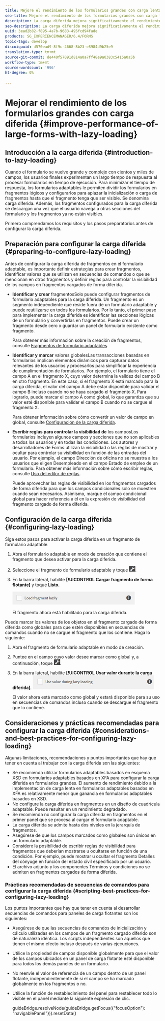 ```yaml
---
title: Mejore el rendimiento de los formularios grandes con carga lenta
seo-title: Mejore el rendimiento de los formularios grandes con carga lenta
description: La carga diferida mejora significativamente el rendimiento de los formularios adaptables grandes y complejos al aplazar la inicialización y la carga de los fragmentos de formulario hasta que estén visibles.
seo-description: La carga diferida mejora significativamente el rendimiento de los formularios adaptables grandes y complejos al aplazar la inicialización y la carga de los fragmentos de formulario hasta que estén visibles.
uuid: 3ead2b82-f895-4a7b-9683-495fcd94fade
products: SG_EXPERIENCEMANAGER/6.4/FORMS
topic-tags: develop
discoiquuid: d570ead9-8f9c-4668-8b23-e8984d9b25e9
translation-type: tm+mt
source-git-commit: de440f57091d814a0a7ff48e9a0383c5415a0a5b
workflow-type: tm+mt
source-wordcount: '996'
ht-degree: 0%

---
```



# Mejorar el rendimiento de los formularios grandes con carga diferida {#improve-performance-of-large-forms-with-lazy-loading}

## Introducción a la carga diferida {#introduction-to-lazy-loading}

Cuando el formulario se vuelve grande y complejo con cientos y miles de campos, los usuarios finales experimentan un largo tiempo de respuesta al procesar formularios en tiempo de ejecución. Para minimizar el tiempo de respuesta, los formularios adaptables le permiten dividir los formularios en fragmentos lógicos y configurarlos para aplazar la inicialización o carga de fragmentos hasta que el fragmento tenga que ser visible. Se denomina carga diferida. Además, los fragmentos configurados para la carga diferida se descargan una vez que el usuario navega a otras secciones del formulario y los fragmentos ya no están visibles.

Primero comprendamos los requisitos y los pasos preparatorios antes de configurar la carga diferida.

## Preparación para configurar la carga diferida {#preparing-to-configure-lazy-loading}

Antes de configurar la carga diferida de fragmentos en el formulario adaptable, es importante definir estrategias para crear fragmentos, identificar valores que se utilizan en secuencias de comandos o que se mencionan en otros fragmentos y definir reglas para controlar la visibilidad de los campos en fragmentos cargados de forma diferida.

* **Identificar y crear**
fragmentosSolo puede configurar fragmentos de formulario adaptables para la carga diferida. Un fragmento es un segmento independiente que reside fuera de un formulario adaptable y puede reutilizarse en todos los formularios. Por lo tanto, el primer paso para implementar la carga diferida es identificar las secciones lógicas de un formulario y convertirlas en fragmentos. Puede crear un fragmento desde cero o guardar un panel de formulario existente como fragmento.

   Para obtener más información sobre la creación de fragmentos, consulte [Fragmentos de formulario adaptables](/help/forms/using/adaptive-form-fragments.md).

* **Identificar y marcar**
valores globalesLas transacciones basadas en formularios implican elementos dinámicos para capturar datos relevantes de los usuarios y procesarlos para simplificar la experiencia de cumplimentación de formularios. Por ejemplo, el formulario tiene el campo A en el fragmento X, cuyo valor determina la validez del campo B en otro fragmento. En este caso, si el fragmento X está marcado para la carga diferida, el valor del campo A debe estar disponible para validar el campo B incluso cuando no se haya cargado el fragmento X. Para lograrlo, puede marcar el campo A como global, lo que garantiza que su valor esté disponible para validar el campo B cuando no se cargue el fragmento X.

   Para obtener información sobre cómo convertir un valor de campo en global, consulte [Configuración de la carga diferida](/help/forms/using/lazy-loading-adaptive-forms.md#p-configuring-lazy-loading-p).

* **Escribir reglas para controlar la visibilidad de**
los camposLos formularios incluyen algunos campos y secciones que no son aplicables a todos los usuarios y en todas las condiciones. Los autores y desarrolladores de Forms utilizan la visibilidad o las reglas de mostrar y ocultar para controlar su visibilidad en función de las entradas del usuario. Por ejemplo, el campo Dirección de oficina no se muestra a los usuarios que eligen Desempleado en el campo Estado de empleo de un formulario. Para obtener más información sobre cómo escribir reglas, consulte [Uso del editor de reglas](/help/forms/using/rule-editor.md).

   Puede aprovechar las reglas de visibilidad en los fragmentos cargados de forma diferida para que los campos condicionales solo se muestren cuando sean necesarios. Asimismo, marque el campo condicional global para hacer referencia a él en la expresión de visibilidad del fragmento cargado de forma diferida.

## Configuración de la carga diferida {#configuring-lazy-loading}

Siga estos pasos para activar la carga diferida en un fragmento de formulario adaptable:

1. Abra el formulario adaptable en modo de creación que contiene el fragmento que desea activar para la carga diferida.
1. Seleccione el fragmento de formulario adaptable y toque ![cmppr](assets/cmppr.png).
1. En la barra lateral, habilite **[!UICONTROL Cargar fragmento de forma flotante]** y toque **Listo**.

   ![Habilitar la carga diferida para el fragmento de formulario adaptable](assets/lazy-loading-fragment.png)

   El fragmento ahora está habilitado para la carga diferida.

Puede marcar los valores de los objetos en el fragmento cargado de forma diferida como globales para que estén disponibles en secuencias de comandos cuando no se cargue el fragmento que los contiene. Haga lo siguiente:

1. Abra el fragmento de formulario adaptable en modo de creación.
1. Puntee en el campo cuyo valor desee marcar como global y, a continuación, toque ![](assets/cmppr.png).
1. En la barra lateral, habilite **[!UICONTROL Usar valor durante la carga diferida]**.
   ![Campo de carga diferido en la barra lateral](assets/enable-lazy-loading.png)

   El valor ahora está marcado como global y estará disponible para su uso en secuencias de comandos incluso cuando se descargue el fragmento que lo contiene.

## Consideraciones y prácticas recomendadas para configurar la carga diferida {#considerations-and-best-practices-for-configuring-lazy-loading}

Algunas limitaciones, recomendaciones y puntos importantes que hay que tener en cuenta al trabajar con la carga diferida son las siguientes:

* Se recomienda utilizar formularios adaptables basados en esquema XSD en formularios adaptables basados en XFA para configurar la carga diferida en formularios grandes. El aumento de rendimiento debido a la implementación de carga lenta en formularios adaptables basados en XFA es relativamente menor que ganancia en formularios adaptables basados en XSD.
* No configure la carga diferida en fragmentos en un diseño de cuadrícula adaptable. Puede resultar en un rendimiento degradado.
* Se recomienda no configurar la carga diferida en fragmentos en el primer panel que se procesa al cargar el formulario adaptable.
* La carga diferida se admite hasta dos niveles en la jerarquía de fragmentos.
* Asegúrese de que los campos marcados como globales son únicos en un formulario adaptable.
* Considere la posibilidad de escribir reglas de visibilidad para fragmentos que deberían mostrarse u ocultarse en función de una condición. Por ejemplo, puede mostrar u ocultar el fragmento Detalles del cónyuge en función del estado civil especificado por un usuario.
* El archivo adjunto y los componentes Términos y condiciones no se admiten en fragmentos cargados de forma diferida.

### Prácticas recomendadas de secuencias de comandos para configurar la carga diferida {#scripting-best-practices-for-configuring-lazy-loading}

Los puntos importantes que hay que tener en cuenta al desarrollar secuencias de comandos para paneles de carga flotantes son los siguientes:

* Asegúrese de que las secuencias de comandos de inicialización y cálculo utilizadas en los campos de un fragmento cargado diferido son de naturaleza idéntica. Los scripts independientes son aquellos que tienen el mismo efecto incluso después de varias ejecuciones.
* Utilice la propiedad de campos disponible globalmente para que el valor de los campos ubicados en un panel de carga flotante esté disponible para todos los demás paneles de un formulario.
* No reenvíe el valor de referencia de un campo dentro de un panel flotante, independientemente de si el campo se ha marcado globalmente en los fragmentos o no.
* Utilice la función de restablecimiento del panel para restablecer todo lo visible en el panel mediante la siguiente expresión de clic.

   guideBridge.resolveNode(guideBridge.getFocus({&quot;focusOption&quot;): &quot;navigablePanel&quot;})).resetData()

